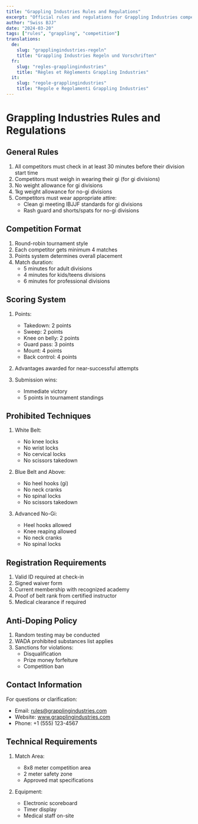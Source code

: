 ```yaml
---
title: "Grappling Industries Rules and Regulations"
excerpt: "Official rules and regulations for Grappling Industries competitions"
author: "Swiss BJJ"
date: "2024-03-20"
tags: ["rules", "grappling", "competition"]
translations:
  de:
    slug: "grapplingindustries-regeln"
    title: "Grappling Industries Regeln und Vorschriften"
  fr:
    slug: "regles-grapplingindustries"
    title: "Règles et Règlements Grappling Industries"
  it:
    slug: "regole-grapplingindustries"
    title: "Regole e Regolamenti Grappling Industries"
---
```


# Grappling Industries Rules and Regulations

## General Rules

1. All competitors must check in at least 30 minutes before their division start time
2. Competitors must weigh in wearing their gi (for gi divisions)
3. No weight allowance for gi divisions
4. 1kg weight allowance for no-gi divisions
5. Competitors must wear appropriate attire:
   - Clean gi meeting IBJJF standards for gi divisions
   - Rash guard and shorts/spats for no-gi divisions

## Competition Format

1. Round-robin tournament style
2. Each competitor gets minimum 4 matches
3. Points system determines overall placement
4. Match duration:
   - 5 minutes for adult divisions
   - 4 minutes for kids/teens divisions
   - 6 minutes for professional divisions

## Scoring System

1. Points:

   - Takedown: 2 points
   - Sweep: 2 points
   - Knee on belly: 2 points
   - Guard pass: 3 points
   - Mount: 4 points
   - Back control: 4 points

2. Advantages awarded for near-successful attempts

3. Submission wins:
   - Immediate victory
   - 5 points in tournament standings

## Prohibited Techniques

1. White Belt:

   - No knee locks
   - No wrist locks
   - No cervical locks
   - No scissors takedown

2. Blue Belt and Above:

   - No heel hooks (gi)
   - No neck cranks
   - No spinal locks
   - No scissors takedown

3. Advanced No-Gi:
   - Heel hooks allowed
   - Knee reaping allowed
   - No neck cranks
   - No spinal locks

## Registration Requirements

1. Valid ID required at check-in
2. Signed waiver form
3. Current membership with recognized academy
4. Proof of belt rank from certified instructor
5. Medical clearance if required

## Anti-Doping Policy

1. Random testing may be conducted
2. WADA prohibited substances list applies
3. Sanctions for violations:
   - Disqualification
   - Prize money forfeiture
   - Competition ban

## Contact Information

For questions or clarification:

- Email: rules@grapplingindustries.com
- Website: www.grapplingindustries.com
- Phone: +1 (555) 123-4567

## Technical Requirements

1. Match Area:

   - 8x8 meter competition area
   - 2 meter safety zone
   - Approved mat specifications

2. Equipment:
   - Electronic scoreboard
   - Timer display
   - Medical staff on-site
